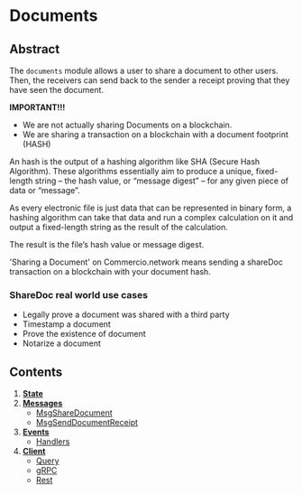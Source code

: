 <!--
order: 0
title: Documents Overview
parent:
  title: "Documents"
-->

# Documents 

## Abstract

The `documents` module allows a user to share a document to other users.
Then, the receivers can send back to the sender a receipt proving that they have seen the document.

**IMPORTANT!!!**

* We are not actually sharing Documents on a blockchain. 
* We are sharing a transaction on a blockchain with a document footprint (HASH) 

An hash is the output of a hashing algorithm like SHA (Secure Hash Algorithm). These algorithms essentially aim to produce a unique, fixed-length string – the hash value, or “message digest” – for any given piece of data or “message”. 

As every electronic file is just data that can be represented in binary form, a hashing algorithm can take that data and run a complex calculation on it and output a fixed-length string as the result of the calculation. 

The result is the file’s hash value or message digest.

'Sharing a Document' on Commercio.network means sending a shareDoc transaction on a blockchain with your document hash.


### ShareDoc real world use cases

* Legally prove a document was shared with a third party
* Timestamp a document 
* Prove the existence of document 
* Notarize a document  


## Contents

1. **[State](01_state.md)**
2. **[Messages](03_messages.md)**
   - [MsgShareDocument](03_messages.md#share-a-document-with-msgsharedocument)
   - [MsgSendDocumentReceipt](03_messages.md#send-a-document-receipt-with-msgsenddocumentreceipt)
3. **[Events](04_events.md)**
   - [Handlers](04_events.md#handlers)
4. **[Client](05_client.md)**
   - [Query](05_client.md#query)
   - [gRPC](05_client.md#gRPC)
   - [Rest](05_client.md#rest)
